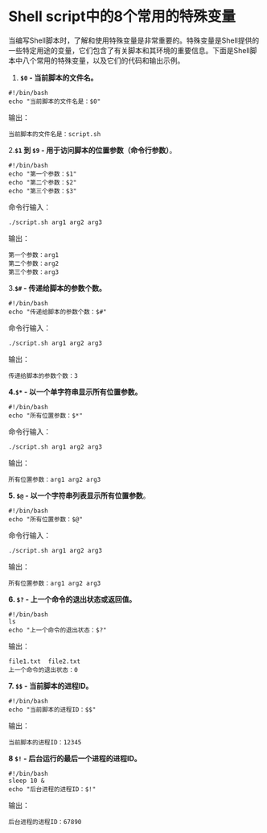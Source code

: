 # Shell script中的8个常用的特殊变量

当编写Shell脚本时，了解和使用特殊变量是非常重要的。特殊变量是Shell提供的一些特定用途的变量，它们包含了有关脚本和其环境的重要信息。下面是Shell脚本中八个常用的特殊变量，以及它们的代码和输出示例。

1. **`$0` - 当前脚本的文件名。**

```
#!/bin/bash
echo "当前脚本的文件名是：$0"
```

输出：

```
当前脚本的文件名是：script.sh
```

2.**`$1` 到 `$9` - 用于访问脚本的位置参数（命令行参数）**。

```
#!/bin/bash
echo "第一个参数：$1"
echo "第二个参数：$2"
echo "第三个参数：$3"
```

命令行输入：

```
./script.sh arg1 arg2 arg3
```

输出：

```
第一个参数：arg1
第二个参数：arg2
第三个参数：arg3
```

3.**`$#` - 传递给脚本的参数个数。**

```
#!/bin/bash
echo "传递给脚本的参数个数：$#"
```

命令行输入：

```
./script.sh arg1 arg2 arg3
```

输出：

```
传递给脚本的参数个数：3
```

**4.`$*`  - 以一个单字符串显示所有位置参数。**

```
#!/bin/bash
echo "所有位置参数：$*"
```

命令行输入：

```
./script.sh arg1 arg2 arg3
```

输出：

```
所有位置参数：arg1 arg2 arg3
```

**5. `$@` - 以一个字符串列表显示所有位置参数**。

```
#!/bin/bash
echo "所有位置参数：$@"
```

命令行输入：

```
./script.sh arg1 arg2 arg3
```

输出：

```
所有位置参数：arg1 arg2 arg3
```

**6. `$?` - 上一个命令的退出状态或返回值。**

```
#!/bin/bash
ls
echo "上一个命令的退出状态：$?"
```
输出：

```
file1.txt  file2.txt
上一个命令的退出状态：0
```

**7. `$$` - 当前脚本的进程ID。**

```
#!/bin/bash
echo "当前脚本的进程ID：$$"
```

输出：

```
当前脚本的进程ID：12345
```

**8 `$!` - 后台运行的最后一个进程的进程ID。**

```
#!/bin/bash
sleep 10 &
echo "后台进程的进程ID：$!"
```

输出：

```
后台进程的进程ID：67890
```
